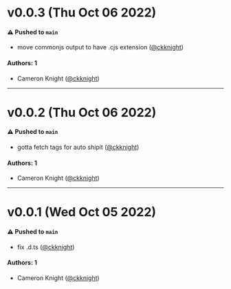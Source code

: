 # v0.0.3 (Thu Oct 06 2022)

#### ⚠️ Pushed to `main`

- move commonjs output to have .cjs extension ([@ckknight](https://github.com/ckknight))

#### Authors: 1

- Cameron Knight ([@ckknight](https://github.com/ckknight))

---

# v0.0.2 (Thu Oct 06 2022)

#### ⚠️ Pushed to `main`

- gotta fetch tags for auto shipit ([@ckknight](https://github.com/ckknight))

#### Authors: 1

- Cameron Knight ([@ckknight](https://github.com/ckknight))

---

# v0.0.1 (Wed Oct 05 2022)

#### ⚠️ Pushed to `main`

- fix .d.ts ([@ckknight](https://github.com/ckknight))

#### Authors: 1

- Cameron Knight ([@ckknight](https://github.com/ckknight))
